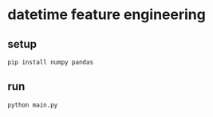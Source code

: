 # datetime feature engineering

## setup

```shell
pip install numpy pandas
```

## run

```shell
python main.py
```

